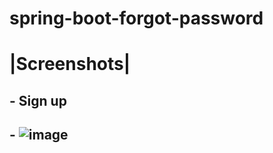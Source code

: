 # spring-boot-forgot-password
# |Screenshots|

## - Sign up
## - ![image](https://user-images.githubusercontent.com/100698149/164720269-0615db28-fc2d-4c01-9692-c3312163316a.png)

